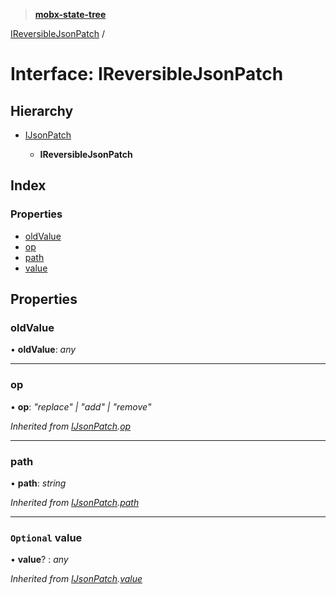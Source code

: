 > **[mobx-state-tree](../README.md)**

[IReversibleJsonPatch](ireversiblejsonpatch.md) /

# Interface: IReversibleJsonPatch

## Hierarchy

* [IJsonPatch](ijsonpatch.md)

  * **IReversibleJsonPatch**

## Index

### Properties

* [oldValue](ireversiblejsonpatch.md#oldvalue)
* [op](ireversiblejsonpatch.md#op)
* [path](ireversiblejsonpatch.md#path)
* [value](ireversiblejsonpatch.md#optional-value)

## Properties

###  oldValue

• **oldValue**: *any*

___

###  op

• **op**: *"replace" | "add" | "remove"*

*Inherited from [IJsonPatch](ijsonpatch.md).[op](ijsonpatch.md#op)*

___

###  path

• **path**: *string*

*Inherited from [IJsonPatch](ijsonpatch.md).[path](ijsonpatch.md#path)*

___

### `Optional` value

• **value**? : *any*

*Inherited from [IJsonPatch](ijsonpatch.md).[value](ijsonpatch.md#optional-value)*